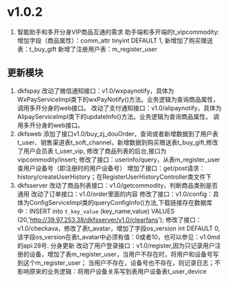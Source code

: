# v1.0.2

1. 智能助手和多开分身VIP商品互通的需求
助手端和多开端的t_vipcommodity:
    增加字段（商品属性）：comm_attr tinyint DEFAULT 1,
新增加了购买赠送表：t_buy_gift
新增了注册用户表：m_register_user
## 更新模块 ##

1. dkfspay
    改动了微信通知接口：v1.0/wxpaynotify，具体为WxPayServiceImpl类下的wxPayNotify()方法。业务逻辑为查询商品属性，
调用多开分身的web接口。 
    改动了支付通知接口：v1.0/alipaynotify，具体为AlipayServiceImpl类下的updateInfo()方法。业务逻辑为查询商品属性，
调用多开分身的web接口。 
2. dkfsweb
    添加了接口v1.0/buy_zj_douOrder，查询或者新增数据到了用户表t_user、销售渠道表t_soft_channel，新增数据到购买赠送表t_buy_gift,修改了用户会员表
 t_user_vip,
    修改了商品列表的后台,接口为vipcommodity/insert;
    修改了接口：userinfo/query，从表m_register_user查用户设备号（即注册时的用户设备号）
    增加了接口：get/post请求：history/createUserHistory；在RegisterUserHistoryController类文件下
3. dkfsserver
    改动了商品列表接口：v1.0/getcommodity，判断商品类别是否通用
    改动了订单接口：v1.0/order里面的内容
    修改了接口：v1.0/config：具体为ConfigServiceImpl类的queryConfigInfo()方法,下载链接存在数据库中：INSERT into `t_key_value` (key_name,value) VALUES (20,'http://39.97.253.38/dkfsserver/v1.0/clearfans');
    修改了接口：v1.0/checkava，修改了表t_avatar，增加了字段os_version int DEFAULT 0,该字段os_version在表t_avatar中必须有值：0或者10，也可以参见：v1.0md的api:28号. 分身更新
    改动了用户登录接口：v1.0/register,因为只记录用户注册的设备，增加了表m_register_user，当用户不存在时，将用户和设备号写到这个m_register_user；
 当用户不存在，设备号也不存在，则记录日志；不影响原来的业务逻辑：将用户设备关系写到表用户设备表t_user_device
   